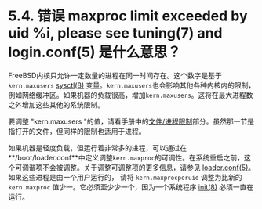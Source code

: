 # 5.4. 错误 maxproc limit exceeded by uid %i, please see tuning(7) and login.conf(5) 是什么意思？

FreeBSD内核只允许一定数量的进程在同一时间存在。这个数字是基于 `kern.maxusers` [sysctl(8)](https://www.freebsd.org/cgi/man.cgi?query=sysctl&sektion=8&format=html) 变量。`kern.maxusers`也会影响其他各种内核内的限制，例如网络缓冲区。如果机器的负载很高，增加`kern.maxusers`。这将在最大进程数之外增加这些其他的系统限制。

要调整 "kern.maxusers "的值，请看手册中的[文件/进程限制](https://docs.freebsd.org/en/books/handbook/#kern-maxfiles)部分。虽然那一节是指打开的文件，但同样的限制也适用于进程。

如果机器是轻度负载，但运行着非常多的进程，可以通过在**/boot/loader.conf**中定义调整`kern.maxproc`的可调性。在系统重启之前，这个可调谐项不会被调整。关于调整可调整项的更多信息，请参见 [loader.conf(5)](https://www.freebsd.org/cgi/man.cgi?query=loader.conf&sektion=5&format=html)。如果这些进程是由一个用户运行的， 请将 `kern.maxprocperuid` 调整为比新的 `kern.maxproc` 值少一。它必须至少少一个，因为一个系统程序 [init(8)](https://www.freebsd.org/cgi/man.cgi?query=init&sektion=8&format=html) 必须一直在运行。
